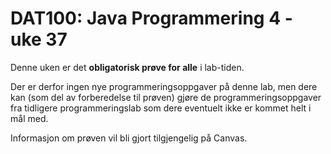 # DAT100: Java Programmering 4 - uke 37

Denne uken er det **obligatorisk prøve for alle** i lab-tiden.

Der er derfor ingen nye programmeringsoppgaver på denne lab, men dere kan (som del av forberedelse til prøven) gjøre de programmeringsoppgaver fra tidligere programmeringslab som dere eventuelt ikke er kommet helt i mål med. 

Informasjon om prøven vil bli gjort tilgjengelig på Canvas. 